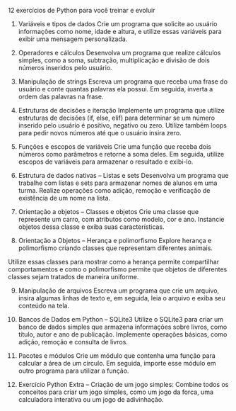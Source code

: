 12 exercícios de Python para você treinar e evoluir

1. Variáveis e tipos de dados
Crie um programa que solicite ao usuário informações como nome, idade e altura, e utilize essas variáveis para exibir uma mensagem personalizada.

2. Operadores e cálculos
Desenvolva um programa que realize cálculos simples, como a soma, subtração, multiplicação e divisão de dois números inseridos pelo usuário.

3. Manipulação de strings
Escreva um programa que receba uma frase do usuário e conte quantas palavras ela possui. Em seguida, inverta a ordem das palavras na frase.

4. Estruturas de decisões e iteração
Implemente um programa que utilize estruturas de decisões (if, else, elif) para determinar se um número inserido pelo usuário é positivo, negativo ou zero. Utilize também loops para pedir novos números até que o usuário insira zero.

5. Funções e escopos de variáveis
Crie uma função que receba dois números como parâmetros e retorne a soma deles. Em seguida, utilize escopos de variáveis para armazenar o resultado e exibi-lo.

6. Estrutura de dados nativas – Listas e sets
Desenvolva um programa que trabalhe com listas e sets para armazenar nomes de alunos em uma turma. Realize operações como adição, remoção e verificação de existência de um nome na lista.

7. Orientação a objetos – Classes e objetos
Crie uma classe que represente um carro, com atributos como modelo, cor e ano. Instancie objetos dessa classe e exiba suas características.

8. Orientação a Objetos – Herança e polimorfismo
Explore herança e polimorfismo criando classes que representam diferentes animais. 

Utilize essas classes para mostrar como a herança permite compartilhar comportamentos e como o polimorfismo permite que objetos de diferentes classes sejam tratados de maneira uniforme.

9. Manipulação de arquivos
Escreva um programa que crie um arquivo, insira algumas linhas de texto e, em seguida, leia o arquivo e exiba seu conteúdo na tela.

10. Bancos de Dados em Python – SQLite3
Utilize o SQLite3 para criar um banco de dados simples que armazena informações sobre livros, como título, autor e ano de publicação. Implemente operações básicas, como adição, remoção e consulta de livros.

11. Pacotes e módulos
Crie um módulo que contenha uma função para calcular a área de um círculo. Em seguida, importe esse módulo em outro programa para utilizar a função.

12. Exercício Python Extra – Criação de um jogo simples:
Combine todos os conceitos para criar um jogo simples, como um jogo da forca, uma calculadora interativa ou um jogo de adivinhação.